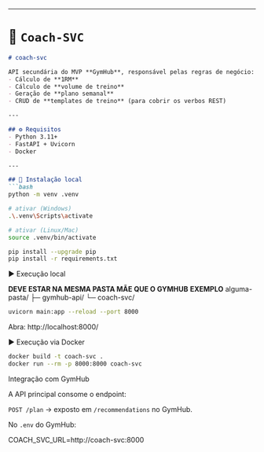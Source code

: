
---

# 📄 `Coach-SVC`
```markdown
# coach-svc

API secundária do MVP **GymHub**, responsável pelas regras de negócio:  
- Cálculo de **1RM**  
- Cálculo de **volume de treino**  
- Geração de **plano semanal**  
- CRUD de **templates de treino** (para cobrir os verbos REST)

---

## ⚙️ Requisitos
- Python 3.11+
- FastAPI + Uvicorn
- Docker

---

## 🔧 Instalação local
```bash
python -m venv .venv

# ativar (Windows)
.\.venv\Scripts\activate

# ativar (Linux/Mac)
source .venv/bin/activate

pip install --upgrade pip
pip install -r requirements.txt
```

▶️ Execução local

**DEVE ESTAR NA MESMA PASTA MÃE QUE O GYMHUB**
**EXEMPLO**
alguma-pasta/
 ├─ gymhub-api/
 └─ coach-svc/

```bash
uvicorn main:app --reload --port 8000
```
Abra: http://localhost:8000/

▶️ Execução via Docker

```bash
docker build -t coach-svc .
docker run --rm -p 8000:8000 coach-svc
```

Integração com GymHub

A API principal consome o endpoint:

`POST /plan` → exposto em `/recommendations` no GymHub.

No `.env` do GymHub:

COACH_SVC_URL=http://coach-svc:8000

